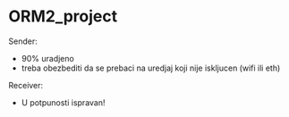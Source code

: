 # ORM2_project

Sender:
- 90% uradjeno
- treba obezbediti da se prebaci na uredjaj koji nije iskljucen (wifi ili eth)

Receiver:
- U potpunosti ispravan!
